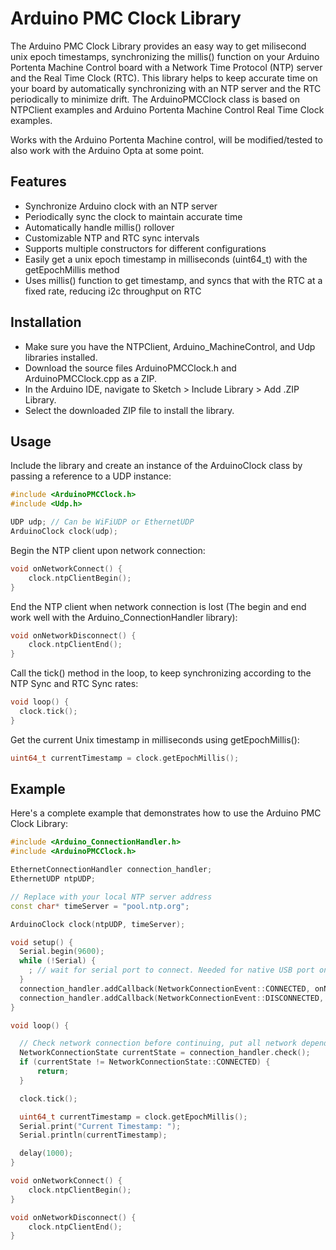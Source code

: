 # Arduino PMC Clock Library
The Arduino PMC Clock Library provides an easy way to get milisecond unix epoch timestamps, synchronizing the millis() function on your Arduino Portenta Machine Control board with a Network Time Protocol (NTP) server and the Real Time Clock (RTC). This library helps to keep accurate time on your board by automatically synchronizing with an NTP server and the RTC periodically to minimize drift. The ArduinoPMCClock class is based on NTPClient examples and Arduino Portenta Machine Control Real Time Clock examples.

Works with the Arduino Portenta Machine control, will be modified/tested to also work with the Arduino Opta at some point.

## Features
- Synchronize Arduino clock with an NTP server
- Periodically sync the clock to maintain accurate time
- Automatically handle millis() rollover
- Customizable NTP and RTC sync intervals
- Supports multiple constructors for different configurations
- Easily get a unix epoch timestamp in milliseconds (uint64_t) with the getEpochMillis method
- Uses millis() function to get timestamp, and syncs that with the RTC at a fixed rate, reducing i2c throughput on RTC 

## Installation
- Make sure you have the NTPClient, Arduino_MachineControl, and Udp libraries installed.
- Download the source files ArduinoPMCClock.h and ArduinoPMCClock.cpp as a ZIP.
- In the Arduino IDE, navigate to Sketch > Include Library > Add .ZIP Library.
- Select the downloaded ZIP file to install the library.

## Usage
Include the library and create an instance of the ArduinoClock class by passing a reference to a UDP instance:
```cpp
#include <ArduinoPMCClock.h>
#include <Udp.h>

UDP udp; // Can be WiFiUDP or EthernetUDP
ArduinoClock clock(udp);

```
Begin the NTP client upon network connection:
```cpp
void onNetworkConnect() {
    clock.ntpClientBegin();
}
```
End the NTP client when network connection is lost (The begin and end work well with the Arduino_ConnectionHandler library):
```cpp
void onNetworkDisconnect() {
    clock.ntpClientEnd();
}
```
Call the tick() method in the loop, to keep synchronizing according to the NTP Sync and RTC Sync rates:
```cpp
void loop() {
  clock.tick();
}
```
Get the current Unix timestamp in milliseconds using getEpochMillis():
```cpp
uint64_t currentTimestamp = clock.getEpochMillis();
```

## Example
Here's a complete example that demonstrates how to use the Arduino PMC Clock Library:
```cpp
#include <Arduino_ConnectionHandler.h>
#include <ArduinoPMCClock.h>

EthernetConnectionHandler connection_handler;
EthernetUDP ntpUDP;

// Replace with your local NTP server address
const char* timeServer = "pool.ntp.org";

ArduinoClock clock(ntpUDP, timeServer);

void setup() {
  Serial.begin(9600);
  while (!Serial) {
    ; // wait for serial port to connect. Needed for native USB port only
  }
  connection_handler.addCallback(NetworkConnectionEvent::CONNECTED, onNetworkConnect);
  connection_handler.addCallback(NetworkConnectionEvent::DISCONNECTED, onNetworkDisconnect);
}

void loop() {

  // Check network connection before continuing, put all network dependant functions behind this block
  NetworkConnectionState currentState = connection_handler.check();
  if (currentState != NetworkConnectionState::CONNECTED) {
      return;
  }

  clock.tick();

  uint64_t currentTimestamp = clock.getEpochMillis();
  Serial.print("Current Timestamp: ");
  Serial.println(currentTimestamp);

  delay(1000);
}

void onNetworkConnect() {
    clock.ntpClientBegin();
}

void onNetworkDisconnect() {
    clock.ntpClientEnd();
}
```
